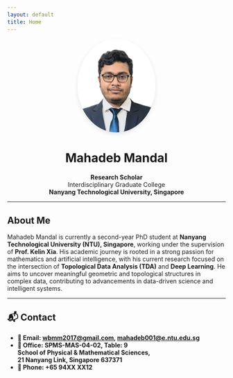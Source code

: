 ```yaml
---
layout: default
title: Home
---
```


<div align="center">
  <img src="assets/images/profile.png" alt="Profile Photo" width="180" style="border-radius: 50%; box-shadow: 0 4px 10px rgba(0,0,0,0.1);" />
  
  <h1>Mahadeb Mandal</h1>

  <p><strong>Research Scholar</strong><br>
  Interdisciplinary Graduate College<br>
  <strong>Nanyang Technological University, Singapore</strong></p>
</div>

---

## About Me

Mahadeb Mandal is currently a second-year PhD student at **Nanyang Technological University (NTU), Singapore**, working under the supervision of **Prof. Kelin Xia**. His academic journey is rooted in a strong passion for mathematics and artificial intelligence, with his current research focused on the intersection of **Topological Data Analysis (TDA)** and **Deep Learning**. He aims to uncover meaningful geometric and topological structures in complex data, contributing to advancements in data-driven science and intelligent systems.

---

<section class="contact-animated">
  <h2>📬 Contact</h2>
  <ul class="contact-info">
    <li><strong>📧 Email:</span> 
      <a href="mailto:wbmm2017@gmail.com">wbmm2017@gmail.com</a>, 
      <a href="mailto:mahadeb001@e.ntu.edu.sg">mahadeb001@e.ntu.edu.sg</a>
    </li>
    <li><span>📍 Office:</span> SPMS-MAS-04-02, Table: 9<br>
      School of Physical & Mathematical Sciences,<br> 21 Nanyang Link, Singapore 637371
    </li>
    <li><span>📱 Phone:</span> +65 94XX XX12</li>
  </ul>
</section>

